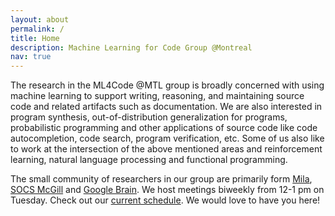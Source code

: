 ```yaml
---
layout: about
permalink: /
title: Home
description: Machine Learning for Code Group @Montreal
nav: true
---
```


The research in the ML4Code @MTL group is broadly concerned with using machine learning to support writing, reasoning, and maintaining source code and related artifacts such as documentation. We are also interested in program synthesis, out-of-distribution generalization for programs, probabilistic programming and other applications of source code like code autocompletion, code search, program verification, etc. Some of us also like to work at the intersection of the above mentioned areas and reinforcement learning, natural language processing and functional programming.  

The small community of researchers in our group are primarily form [Mila](https://mila.quebec), [SOCS McGill](https://www.cs.mcgill.ca) and [Google Brain](https://research.google/teams/brain/). We host meetings biweekly from 12-1 pm on Tuesday. Check out our [current schedule](/meetings/). We would love to have you here!
